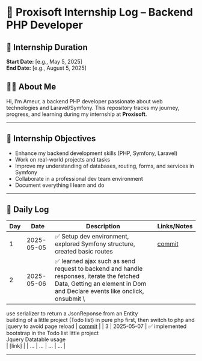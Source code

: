 # 🏢 Proxisoft Internship Log – Backend PHP Developer

## 📅 Internship Duration
**Start Date:** [e.g., May 5, 2025]  
**End Date:** [e.g., August 5, 2025]

## 👨‍💻 About Me
Hi, I’m Ameur, a backend PHP developer passionate about web technologies and Laravel/Symfony. This repository tracks my journey, progress, and learning during my internship at **Proxisoft**.

---

## 📌 Internship Objectives
- Enhance my backend development skills (PHP, Symfony, Laravel)
- Work on real-world projects and tasks
- Improve my understanding of databases, routing, forms, and services in Symfony
- Collaborate in a professional dev team environment
- Document everything I learn and do

---

## 📘 Daily Log

| Day | Date | Description | Links/Notes |
|-----|------|-------------|-------------|
| 1   | 2025-05-05 | ✅ Setup dev environment, explored Symfony structure, created basic routes | [commit](link-to-commit) |
| 2   | 2025-05-06 | ✅ learned ajax such as send request to backend and handle responses, iterate the fetched Data, Getting an element in Dom and Declare events like onclick, onsubmit \
use serializer to return a JsonReponse from an Entity \
building of a little project (Todo list) in pure php first, then switch to php and jquery to avoid page reload  | [commit](link) |
| 3   | 2025-05-07 | ✅ implemented bootstrap in the Todo list little project \
                        Jquery Datatable usage \
                          | [link] |
| ... | ... | ... | ... |

---


